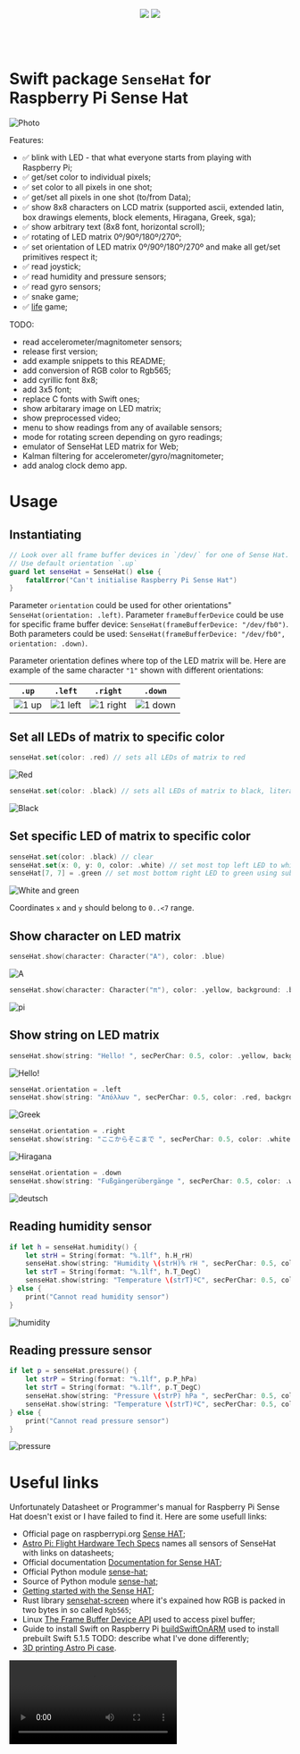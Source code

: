 <p align="center" style="padding-bottom:50px;">
	<a href="https://raw.githubusercontent.com/valeriyvan/RaspberryPiSenseHat/main/LICENSE"><img src="http://img.shields.io/badge/License-MIT-blue.svg?style=flat"/></a>
	<a href="https://developer.apple.com/swift"><img src="https://img.shields.io/badge/Swift-5.x-orange.svg?style=flat"/></a> 
</p>

# Swift package `SenseHat` for Raspberry Pi Sense Hat

![Photo](https://github.com/valeriyvan/RaspberryPiSenseHat/blob/main/images/IMG_3366.jpeg "Photo")

Features:
* ✅ blink with LED - that what everyone starts from playing with Raspberry Pi;
* ✅ get/set color to individual pixels;
* ✅ set color to all pixels in one shot;
* ✅ get/set all pixels in one shot (to/from Data);
* ✅ show 8x8 characters on LCD matrix (supported ascii, extended latin, box drawings elements, block elements, Hiragana, Greek, sga);
* ✅ show arbitrary text (8x8 font, horizontal scroll);
* ✅ rotating of LED matrix 0º/90º/180º/270º;
* ✅ set orientation of LED matrix 0º/90º/180º/270º and make all get/set primitives respect it;
* ✅ read joystick;
* ✅ read humidity and pressure sensors;
* ✅ read gyro sensors;
* ✅ snake game;
* ✅ [life](https://en.wikipedia.org/wiki/Conway%27s_Game_of_Life) game;

TODO:
* read accelerometer/magnitometer sensors;
* release first version;
* add example snippets to this README;
* add conversion of RGB color to Rgb565;
* add cyrillic font 8x8;
* add 3x5 font;
* replace C fonts with Swift ones;
* show arbitarary image on LED matrix;
* show preprocessed video;
* menu to show readings from any of available sensors;
* mode for rotating screen depending on gyro readings;
* emulator of SenseHat LED matrix for Web;
* Kalman filtering for accelerometer/gyro/magnitometer;
* add analog clock demo app.

# Usage

## Instantiating

``` Swift
// Look over all frame buffer devices in `/dev/` for one of Sense Hat. 
// Use default orientation `.up`
guard let senseHat = SenseHat() else {
    fatalError("Can't initialise Raspberry Pi Sense Hat")
}
```
Parameter `orientation` could be used for other orientations" `SenseHat(orientation: .left)`.
Parameter `frameBufferDevice` could be use for specific frame buffer device: `SenseHat(frameBufferDevice: "/dev/fb0")`.
Both parameters could be used:  `SenseHat(frameBufferDevice: "/dev/fb0", orientation: .down)`.

Parameter orientation defines where top of the LED matrix will be. Here are example of the same character `"1"` shown with different orientations:

`.up` | `.left` | `.right` | `.down`
--- | --- | --- | ---
![1 up]( https://github.com/valeriyvan/RaspberryPiSenseHat/blob/main/images/1up.png) | ![1 left]( https://github.com/valeriyvan/RaspberryPiSenseHat/blob/main/images/1left.png) | ![1 right]( https://github.com/valeriyvan/RaspberryPiSenseHat/blob/main/images/1right.png) | ![1 down]( https://github.com/valeriyvan/RaspberryPiSenseHat/blob/main/images/1down.png)

## Set all LEDs of matrix to specific color 

``` Swift
senseHat.set(color: .red) // sets all LEDs of matrix to red
```

![Red]( https://github.com/valeriyvan/RaspberryPiSenseHat/blob/main/images/red.png "Red")

``` Swift
senseHat.set(color: .black) // sets all LEDs of matrix to black, literally turns them off
```

![Black]( https://github.com/valeriyvan/RaspberryPiSenseHat/blob/main/images/black.png "Black")

## Set specific LED of matrix to specific color
``` Swift
senseHat.set(color: .black) // clear
senseHat.set(x: 0, y: 0, color: .white) // set most top left LED to white using function syntax
senseHat[7, 7] = .green // set most bottom right LED to green using subscript syntax
```
![White and green]( https://github.com/valeriyvan/RaspberryPiSenseHat/blob/main/images/white-green.png "White and green")

Coordinates `x` and `y` should belong to `0..<7` range.

## Show character on LED matrix

``` Swift
senseHat.show(character: Character("A"), color: .blue)
```

![A]( https://github.com/valeriyvan/RaspberryPiSenseHat/blob/main/images/A.png "A")

``` Swift
senseHat.show(character: Character("π"), color: .yellow, background: .blue)
```

![pi]( https://github.com/valeriyvan/RaspberryPiSenseHat/blob/main/images/pi.png "pi")

## Show string on LED matrix

``` Swift
senseHat.show(string: "Hello! ", secPerChar: 0.5, color: .yellow, background: .blue)
```

![Hello!]( https://github.com/valeriyvan/RaspberryPiSenseHat/blob/main/images/hello.gif "Hello!")

``` Swift
senseHat.orientation = .left
senseHat.show(string: "Απόλλων ", secPerChar: 0.5, color: .red, background: .darkGray)
```

![Greek]( https://github.com/valeriyvan/RaspberryPiSenseHat/blob/main/images/greek.gif "Greek")

``` Swift
senseHat.orientation = .right
senseHat.show(string: "ここからそこまで ", secPerChar: 0.5, color: .white, background: .brown)
```

![Hiragana]( https://github.com/valeriyvan/RaspberryPiSenseHat/blob/main/images/hiragana.gif "Hiragana")

``` Swift
senseHat.orientation = .down
senseHat.show(string: "Fußgängerübergänge ", secPerChar: 0.5, color: .white, background: .purple)
```

![deutsch]( https://github.com/valeriyvan/RaspberryPiSenseHat/blob/main/images/deutsch.gif "deutsch")

## Reading humidity sensor

``` Swift
if let h = senseHat.humidity() {
    let strH = String(format: "%.1lf", h.H_rH)
    senseHat.show(string: "Humidity \(strH)% rH ", secPerChar: 0.5, color: .yellow, background: .black)
    let strT = String(format: "%.1lf", h.T_DegC)
    senseHat.show(string: "Temperature \(strT)ºC", secPerChar: 0.5, color: .yellow, background: .black)
} else {
    print("Cannot read humidity sensor")
}
```

![humidity]( https://github.com/valeriyvan/RaspberryPiSenseHat/blob/main/images/humidity.gif "humidity")

## Reading pressure sensor

``` Swift
if let p = senseHat.pressure() {
    let strP = String(format: "%.1lf", p.P_hPa)
    let strT = String(format: "%.1lf", p.T_DegC)
    senseHat.show(string: "Pressure \(strP) hPa ", secPerChar: 0.5, color: .yellow, background: .black)
    senseHat.show(string: "Temperature \(strT)ºC", secPerChar: 0.5, color: .yellow, background: .black)
} else {
    print("Cannot read pressure sensor")
}
```

![pressure]( https://github.com/valeriyvan/RaspberryPiSenseHat/blob/main/images/pressure.gif "pressure")

# Useful links

Unfortunately Datasheet or Programmer's manual for Raspberry Pi Sense Hat doesn't exist or I have failed to find it. Here are some usefull links:

* Official page on raspberrypi.org [Sense HAT](https://www.raspberrypi.org/products/sense-hat/);
* [Astro Pi: Flight Hardware Tech Specs](https://www.raspberrypi.org/blog/astro-pi-tech-specs/) names all sensors of SenseHat with links on datasheets;
* Official documentation [Documentation for Sense HAT](https://www.raspberrypi.org/documentation/hardware/sense-hat/);
* Official Python module [sense-hat](https://pythonhosted.org/sense-hat/);
* Source of Python module [sense-hat](https://github.com/astro-pi/python-sense-hat);
* [Getting started with the Sense HAT](https://projects.raspberrypi.org/en/projects/getting-started-with-the-sense-hat);
* Rust library [sensehat-screen](https://docs.rs/sensehat-screen/) where it's expained how RGB is packed in two bytes in so called `Rgb565`;
* Linux [The Frame Buffer Device API](https://www.kernel.org/doc/Documentation/fb/api.txt) used to access pixel buffer;
* Guide to install Swift on Raspberry Pi [buildSwiftOnARM](https://github.com/uraimo/buildSwiftOnARM) used to install prebuilt Swift 5.1.5 TODO: describe what I've done differently;
* [3D printing Astro Pi case](https://projects.raspberrypi.org/en/projects/astro-pi-flight-case).

![Blinking](https://github.com/valeriyvan/RaspberryPiSenseHat/blob/main/images/IMG_3369_480.mov "Blinking")

